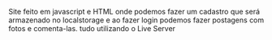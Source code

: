 Site feito em javascript e HTML onde podemos fazer um cadastro que será armazenado no localstorage e ao fazer login podemos fazer postagens com fotos e comenta-las. tudo utilizando o Live Server
